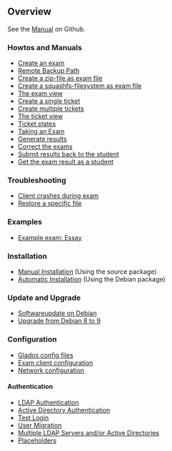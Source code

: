 ## Overview

See the [Manual](https://github.com/imedias/glados/tree/master/howtos/README.md) on Github.

### Howtos and Manuals

* [Create an exam](create-exam.md)
* [Remote Backup Path](remote-backup-path.md)
* [Create a zip-file as exam file](create-zip-exam-file.md)
* [Create a squashfs-filesystem as exam file](create-squashfs-exam-file.md)
* [The exam view](exam-view.md)
* [Create a single ticket](create-single-ticket.md)
* [Create multiple tickets](create-multiple-tickets.md)
* [The ticket view ](ticket-view.md)
* [Ticket states](ticket-states.md)
* [Taking an Exam](take-exam.md)
* [Generate results](generate-results.md)
* [Correct the exams](correct-exams.md)
* [Submit results back to the student](submit-results.md)
* [Get the exam result as a student](get-exam-result.md)

### Troubleshooting

* [Client crashes during exam](client-crash.md)
* [Restore a specific file](restore-specific-file.md)

### Examples

* [Example exam: Essay](example-exam-essay.md)

### Installation

* [Manual Installation](manual-install.md) (Using the source package)
* [Automatic Installation](deb-install.md) (Using the Debian package)

### Update and Upgrade

* [Softwareupdate on Debian](deb-update.md)
* [Upgrade from Debian 8 to 9](deb-8to9-upgrade.md)

### Configuration

* [Glados config files](config-files.md)
* [Exam client configuration](client-config.md)
* [Network configuration](network-config.md)

#### Authentication

* [LDAP Authentication](ldap-authentication.md)
* [Active Directory Authentication](ad-authentication.md)
* [Test Login](test-login.md)
* [User Migration](user-migration.md)
* [Multiple LDAP Servers and/or Active Directories](multiple-ldaps.md)
* [Placeholders](auth-placeholders.md)
